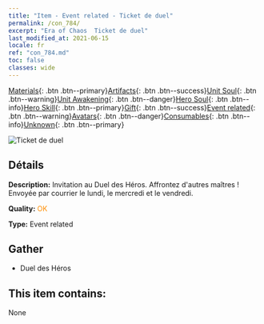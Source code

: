 ```yaml
---
title: "Item - Event related - Ticket de duel"
permalink: /con_784/
excerpt: "Era of Chaos  Ticket de duel"
last_modified_at: 2021-06-15
locale: fr
ref: "con_784.md"
toc: false
classes: wide
---
```

 [Materials](/ItemsFR/){: .btn .btn--primary}[Artifacts](/ItemsFR/Artifacts/){: .btn .btn--success}[Unit Soul](/ItemsFR/UnitSoul/){: .btn .btn--warning}[Unit Awakening](/ItemsFR/UnitAwakening/){: .btn .btn--danger}[Hero Soul](/ItemsFR/HeroSoul/){: .btn .btn--info}[Hero Skill](/ItemsFR/HeroSkill/){: .btn .btn--primary}[Gift](/ItemsFR/Gift/){: .btn .btn--success}[Event related](/ItemsFR/Events/){: .btn .btn--warning}[Avatars](/ItemsFR/Avatars/){: .btn .btn--danger}[Consumables](/ItemsFR/Consumables/){: .btn .btn--info}[Unknown](/ItemsFR/Unknown/){: .btn .btn--primary}

 ![Ticket de duel](/images/t/i_3042.png)

## Détails
 **Description:** Invitation au Duel des Héros. Affrontez d'autres maîtres ! Envoyée par courrier le lundi, le mercredi et le vendredi.

 **Quality:** <span style="color: #FF8C00">OK</span>

 **Type:** Event related

## Gather

*    Duel des Héros 

## This item contains:

  None

